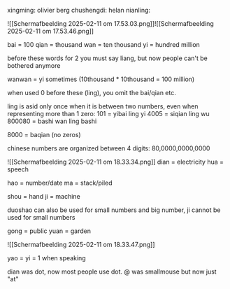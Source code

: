 xingming: olivier berg
chushengdi: helan
nianling: 

![[Scherm­afbeelding 2025-02-11 om 17.53.03.png]]![[Scherm­afbeelding 2025-02-11 om 17.53.46.png]]


bai = 100
qian = thousand
wan = ten thousand
yi = hundred million

before these words for 2 you must say liang, but now people can't be bothered anymore

wanwan = yi sometimes (10thousand * 10thousand = 100 million)

when used 0 before these (ling), you omit the bai/qian etc.

ling is asid only once when it is between two numbers, even when representing more than 1 zero:
101 = yibai ling yi
4005 = siqian ling wu
800080 = bashi wan ling bashi

8000 = baqian (no zeros)

chinese numbers are organized between 4 digits:
80,0000,0000,0000

![[Scherm­afbeelding 2025-02-11 om 18.33.34.png]]
dian = electricity
hua = speech

hao = number/date
ma = stack/piled

shou = hand
ji = machine

duoshao can also be used for small numbers and big number, ji cannot be used for small numbers

gong = public
yuan = garden



![[Scherm­afbeelding 2025-02-11 om 18.33.47.png]]

yao = yi = 1 when speaking

dian was dot, now most people use dot. @ was smallmouse but now just "at"
